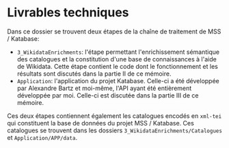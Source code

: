 # Livrables techniques

Dans ce dossier se trouvent deux étapes de la chaîne de traitement de MSS / Katabase:

- `3_WikidataEnrichments`: l'étape permettant l'enrichissement sémantique des catalogues
  et la constitution d'une base de connaissances à l'aide de Wikidata. Cette étape
  contient le code dont le fonctionnement et les résultats sont discutés dans la partie II
  de ce mémoire.
- `Application`: l'application du projet Katabase. Celle-ci a été développée par Alexandre
  Bartz et moi-même, l'API ayant été entièrement développée par moi. Celle-ci est discutée
  dans la partie III de ce mémoire.


Ces deux étapes contiennent également les catalogues encodés en `xml-tei` qui constituent
la base de données du projet MSS / Katabase. Ces catalogues se trouvent dans les dossiers
`3_WikidataEnrichments/Catalogues` et `Application/APP/data`.

